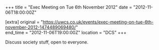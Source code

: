 +++
title = "Exec Meeting on Tue 6th November 2012"
date = "2012-11-06T18:00:00Z"

[extra]
original = "https://uwcs.co.uk/events/exec-meeting-on-tue-6th-november-2012-1474489069480/"    
end_time = "2012-11-06T19:00:00Z"
location = "DCS"
+++

Discuss society stuff, open to everyone.

